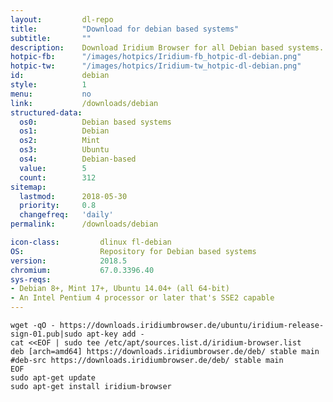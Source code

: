 ```yaml
---
layout:			dl-repo
title:			"Download for debian based systems"
subtitle:		""
description:	Download Iridium Browser for all Debian based systems. Install package from repository using the command line.
hotpic-fb:		"/images/hotpics/Iridium-fb_hotpic-dl-debian.png"
hotpic-tw:		"/images/hotpics/Iridium-tw_hotpic-dl-debian.png"
id:				debian
style:			1
menu:			no
link:			/downloads/debian
structured-data:
  os0:			Debian based systems
  os1:			Debian
  os2:			Mint
  os3:			Ubuntu
  os4:			Debian-based
  value:		5
  count:		312
sitemap:
  lastmod:		2018-05-30
  priority:		0.8
  changefreq:	'daily'
permalink:		/downloads/debian

icon-class:			dlinux fl-debian
OS: 				Repository for Debian based systems
version:			2018.5
chromium:			67.0.3396.40
sys-reqs:
- Debian 8+, Mint 17+, Ubuntu 14.04+ (all 64-bit)
- An Intel Pentium 4 processor or later that's SSE2 capable
---
```


	wget -qO - https://downloads.iridiumbrowser.de/ubuntu/iridium-release-sign-01.pub|sudo apt-key add -
	cat <<EOF | sudo tee /etc/apt/sources.list.d/iridium-browser.list
	deb [arch=amd64] https://downloads.iridiumbrowser.de/deb/ stable main
	#deb-src https://downloads.iridiumbrowser.de/deb/ stable main
	EOF
	sudo apt-get update
	sudo apt-get install iridium-browser
